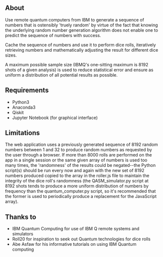 ## About
Use remote quantum computers from IBM to generate a sequence of numbers that is ostensibly 'truely random' by virtue of the fact that knowing
the underlying random number generation algorithm does not enable one to predict the sequence of numbers with success.

Cache the sequence of numbers and use it to perform dice rolls, iteratively retrieving numbers and mathematically adjusting the result 
for different dice sizes.

A maximum possible sample size (IBMQ's one-sitting maximum is 8192 shots of a given analysis) is used to reduce statistical error and ensure
as uniform a distribution of all potential results as possible.

## Requirements
- Python3
- Anaconda3
- Qiskit
- Jupyter Notebook (for graphical interface)

## Limitations
The web application uses a previously generated sequence of 8192 random numbers between 1 and 32 to produce random numbers as requested
by the user through a browser. If more than 8000 rolls are performed on the app in a single session or the same given array of numbers is used too many times, the 'randomness' of the results could be negated--the Python script(s) should be run every now and again with the new set of 8192 numbers produced copied to the array in the roller.js file to maintain the integrity of the dice roll's randomness (the QASM_simulator.py script at 8192 shots tends to produce a more uniform distribution of numbers by frequency than the quantum_computer.py script, so it's recommended that the former is used to periodically produce a replacement for the JavaScript array).

## Thanks to
- IBM Quantum Computing for use of IBM Q remote systems and simulators
- Roll20 for inspiration to seek out Quantum technologies for dice rolls
- Abe Asfaw for his informative tutorials on using IBM Quantum computing
